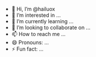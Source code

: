 - 👋 Hi, I’m @hailuox
- 👀 I’m interested in ...
- 🌱 I’m currently learning ...
- 💞️ I’m looking to collaborate on ...
- 📫 How to reach me ...
- 😄 Pronouns: ...
- ⚡ Fun fact: ...

<!---
hailuox/hailuox is a ✨ special ✨ repository because its `README.md` (this file) appears on your GitHub profile.
You can click the Preview link to take a look at your changes.
--->
